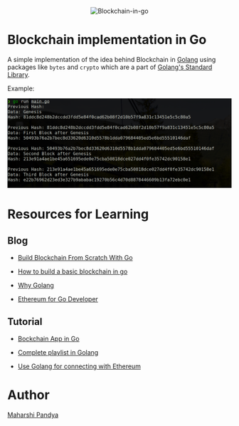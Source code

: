 <p align="center"><img src="https://www.brsoftech.com/blog/wp-content/uploads/2020/03/2-2.jpg" title="golang" alt="Blockchain-in-go"></p>

# Blockchain implementation in Go

A simple implementation of the idea behind Blockchain in [Golang](https://golang.org/) using packages like
`bytes` and `crypto` which are a part of [Golang's Standard Library](https://pkg.go.dev/std).

Example:


![Blockchain in Go](assets/img.png)

# Resources for Learning

## Blog

- [Build Blockchain From Scratch With Go](https://www.freecodecamp.org/news/build-a-blockchain-in-golang-from-scratch/)

- [How to build a basic blockchain in go](https://levelup.gitconnected.com/how-to-build-a-basic-blockchain-in-go-c5745ea06456)

- [Why Golang](https://medium.com/karachain/why-i-am-building-a-blockchain-in-go-6395a60b24dd)

- [Ethereum for Go Developer](https://ethereum.org/en/developers/docs/programming-languages/golang/)

## Tutorial

- [Bockchain App in Go](https://www.youtube.com/watch?v=Crw97KjIe6o)

- [Complete playlist in Golang](https://www.youtube.com/watch?v=mYlHT9bB6OE&list=PLpP5MQvVi4PGmNYGEsShrlvuE2B33xV1L)

- [Use Golang for connecting with Ethereum](https://www.youtube.com/watch?v=-7uChuO_VzM) 

# Author

<a href="https://github.com/Maharshi-Pandya">Maharshi Pandya</a>

